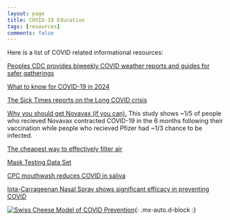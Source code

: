 ```yaml
---
layout: page
title: COVID-19 Education
tags: [resources]
comments: false
---
```


Here is a list of COVID related informational resources:

[Peoples CDC provides biweekly COVID weather reports and guides for safer gatherings](https://peoplescdc.org)

[What to know for COVID-19 in 2024](https://covid-for-therapists.my.canva.site/)

[The Sick Times reports on the Long COVID crisis](https://thesicktimes.org/)

[Why you should get Novavax (if you can).](https://www.sciencedirect.com/science/article/pii/S0264410X2401185X) This study shows ~1/5 of people who recieved Novavax contracted COVID-19 in the 6 months following their vaccination while people who recieved Pfizer had ~1/3 chance to be infected.

[The cheapest way to effectively filter air](https://en.wikipedia.org/wiki/Corsi%E2%80%93Rosenthal_Box)

[Mask Testing Data Set](https://docs.google.com/spreadsheets/d/1M0mdNLpTWEGcluK6hh5LjjcFixwmOG853Ff45d3O-L0/htmlview?usp=drive_web&ouid=108355114845682180386&pru=AAABfniWips*ZW4K5ipiMBIUEgzyHDB1eA)

[CPC mouthwash reduces COVID in saliva](https://www.nature.com/articles/s41598-022-18367-6)

[Iota-Carrageenan Nasal Spray shows significant efficacy in preventing COVID](https://pmc.ncbi.nlm.nih.gov/articles/PMC8493111/)

[![Swiss Cheese Model of COVID Prevention](https://greenvillescmaskbloc.github.io/assets/img/sc.png)](https://virologydownunder.com/the-swiss-cheese-infographic-that-went-viral/){: .mx-auto.d-block :}

